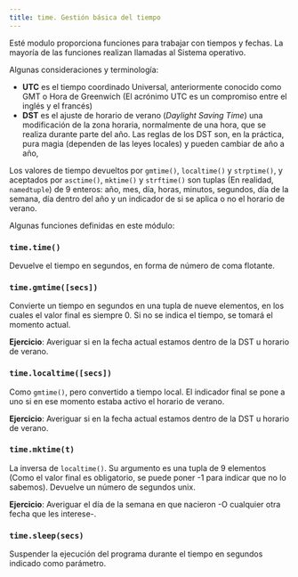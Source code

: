 ```yaml
---
title: time. Gestión básica del tiempo
---
```


Esté modulo proporciona funciones para trabajar con tiempos y fechas. La
mayoría de las funciones realizan llamadas al Sistema operativo.

Algunas consideraciones y terminología:

- **UTC** es el tiempo coordinado Universal, anteriormente conocido
  como GMT o Hora de Greenwich (El acrónimo UTC es un compromiso entre
  el inglés y el francés)
- **DST** es el ajuste de horario de verano (*Daylight Saving Time*)
  una modificación de la zona horaria, normalmente de una hora, que se
  realiza durante parte del año. Las reglas de los DST son, en la
  práctica, pura magia (dependen de las leyes locales) y pueden
  cambiar de año a año,

Los valores de tiempo devueltos por `gmtime()`, `localtime()` y
`strptime()`, y aceptados por `asctime()`, `mktime()` y `strftime()` son
tuplas (En realidad, `namedtuple`) de 9 enteros: año, mes, día, horas,
minutos, segundos, día de la semana, día dentro del año y un indicador
de si se aplica o no el horario de verano.

Algunas funciones definidas en este módulo:

### `time.time()`

Devuelve el tiempo en segundos, en forma de número de coma flotante.

### `time.gmtime([secs])`

Convierte un tiempo en segundos en una tupla de nueve elementos, en los
cuales el valor final es siempre 0. Si no se indica el tiempo, se tomará
el momento actual.

**Ejercicio**: Averiguar si en la fecha actual estamos dentro de la DST u
horario de verano.

### `time.localtime([secs])`

Como `gmtime()`, pero convertido a tiempo local. El indicador final se
pone a uno si en ese momento estaba activo el horario de verano.

**Ejercicio**: Averiguar si en la fecha actual estamos dentro de la DST
u horario de verano.

### `time.mktime(t)`

La inversa de `localtime()`. Su argumento es una tupla de 9 elementos
(Como el valor final es obligatorio, se puede poner -1 para indicar que
no lo sabemos). Devuelve un número de segundos unix.

**Ejercicio**: Averiguar el día de la semana en que nacieron -O
cualquier otra fecha que les interese-.

### `time.sleep(secs)`

Suspender la ejecución del programa durante el tiempo en segundos
indicado como parámetro.
